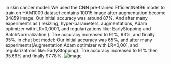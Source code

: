 
in skin cancer model:
We used the CNN pre-trained EfficientNetB6 model 
to train on HAM1000 dataset contains 10015 image
after augmentation become 34859 image.
Our initial accuracy was around 87%. And after many experiments as ( resizing, hyper-parameters, augmentations, Adam optimizer with LR=0,0001, and regularizations like: EarlyStopping and BatchNormalization ).
The accuracy increased to 91%, 93%, and finally 95%.
in chat bot model:
Our initial accuracy was 65%, and after many experiments(Augmentation,Adam optimizer with LR=0,001, and regularizations like: EarlyStopping).
The accuracy increased to 91% then 95.66% and 
finally 97.78%.
![image](https://github.com/user-attachments/assets/71a613bd-e484-4960-8e71-1ec09b65f4d3)
